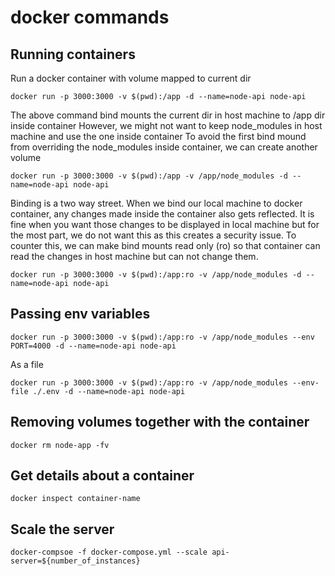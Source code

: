 # docker commands

## Running containers

Run a docker container with volume mapped to current dir

```shell
docker run -p 3000:3000 -v $(pwd):/app -d --name=node-api node-api
```

The above command bind mounts the current dir in host machine to /app dir inside container
However, we might not want to keep node_modules in host machine and use the one inside container
To avoid the first bind mound from overriding the node_modules inside container, we can create another volume

```shell
docker run -p 3000:3000 -v $(pwd):/app -v /app/node_modules -d --name=node-api node-api
```

Binding is a two way street. When we bind our local machine to docker container, any changes made inside the container
also gets reflected. It is fine when you want those changes to be displayed in local machine but for the most part, we do not want this as this creates a security issue.
To counter this, we can make bind mounts read only (ro) so that container can read the changes in host machine but can not change them.

```shell
docker run -p 3000:3000 -v $(pwd):/app:ro -v /app/node_modules -d --name=node-api node-api
```

## Passing env variables

```shell
docker run -p 3000:3000 -v $(pwd):/app:ro -v /app/node_modules --env PORT=4000 -d --name=node-api node-api
```

As a file

```shell
docker run -p 3000:3000 -v $(pwd):/app:ro -v /app/node_modules --env-file ./.env -d --name=node-api node-api
```

## Removing volumes together with the container

```shell
docker rm node-app -fv
```

## Get details about a container

```shell
docker inspect container-name
```

## Scale the server

```shell
docker-compsoe -f docker-compose.yml --scale api-server=${number_of_instances}
```
